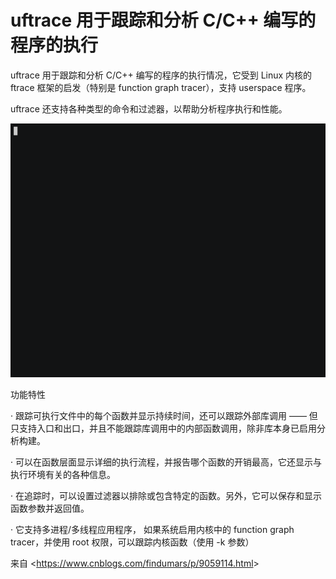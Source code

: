 ﻿# uftrace 用于跟踪和分析 C/C++ 编写的程序的执行

uftrace 用于跟踪和分析 C/C++ 编写的程序的执行情况，它受到 Linux 内核的 ftrace 框架的启发（特别是 function graph tracer），支持 userspace 程序。

uftrace 还支持各种类型的命令和过滤器，以帮助分析程序执行和性能。

 


![img](CC++程序的跟踪和分析工具uftrace.assets/clip_image001.gif)

功能特性

·         跟踪可执行文件中的每个函数并显示持续时间，还可以跟踪外部库调用 —— 但只支持入口和出口，并且不能跟踪库调用中的内部函数调用，除非库本身已启用分析构建。

·         可以在函数层面显示详细的执行流程，并报告哪个函数的开销最高，它还显示与执行环境有关的各种信息。

·         在追踪时，可以设置过滤器以排除或包含特定的函数。另外，它可以保存和显示函数参数并返回值。

·         它支持多进程/多线程应用程序， 如果系统启用内核中的 function graph tracer，并使用 root 权限，可以跟踪内核函数（使用 -k 参数）

 

来自 <<https://www.cnblogs.com/findumars/p/9059114.html>> 
